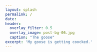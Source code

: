 ```yaml
---
layout: splash
permalink: /
date:
header:
  overlay_filter: 0.5
  overlay_image: post-bg-06.jpg
  caption: "The goose"
excerpt: 'My goose is getting coocked.'
---
```


